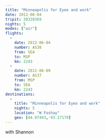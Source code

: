 ```yaml
---
title: "Minneapolis for Eyeo and work"
date: 2012-06-04
tripit: 30328369
nights: 5
modes: ["air"]
flights:
  -
    date: 2012-06-04
    number: AS38
    from: SEA
    to: MSP
    km: 2243
  -
    date: 2012-06-09
    number: AS37
    from: MSP
    to: SEA
    km: 2243
destinations:
  -
    title: "Minneapolis for Eyeo and work"
    nights: 5
    location: "W Foshay"
    geo: [44.97443,-93.27179]
---
```


with Shannon
